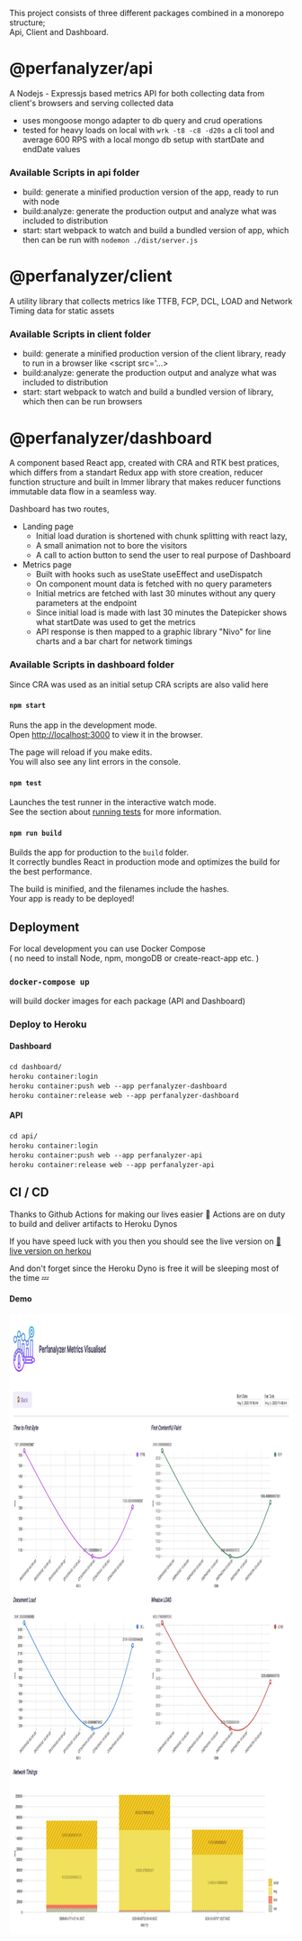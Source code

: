 This project consists of three different packages combined in a monorepo structure; <br/>
Api, Client and Dashboard.

# @perfanalyzer/api

A Nodejs - Expressjs based metrics API for both collecting data from client's browsers and serving collected data
- uses mongoose mongo adapter to db query and crud operations
- tested for heavy loads on local with `wrk -t8 -c8 -d20s` a cli tool and average 600 RPS with a local mongo db setup with startDate and endDate values

### Available Scripts in api folder
- build: generate a minified production version of the app, ready to run with node
- build:analyze: generate the production output and analyze what was included to distribution
- start: start webpack to watch and build a bundled version of app, which then can be run with `nodemon ./dist/server.js`

# @perfanalyzer/client

A utility library that collects metrics like TTFB, FCP, DCL, LOAD and Network Timing data for static assets

### Available Scripts in client folder
- build: generate a minified production version of the client library, ready to run in a browser like <script src='...>
- build:analyze: generate the production output and analyze what was included to distribution
- start: start webpack to watch and build a bundled version of library, which then can be run browsers

# @perfanalyzer/dashboard

A component based React app, created with CRA and RTK best pratices, which differs from a standart Redux app with store creation,
reducer function structure and built in Immer library that makes reducer functions immutable data flow in a seamless way.

Dashboard has two routes,
- Landing page
   - Initial load duration is shortened with chunk splitting with react lazy,
   - A small animation not to bore the visitors
   - A call to action button to send the user to real purpose of Dashboard
- Metrics page
    - Built with hooks such as useState useEffect and useDispatch
    - On component mount data is fetched with no query parameters
    - Initial metrics are fetched with last 30 minutes without any query parameters at the endpoint
    - Since initial load is made with last 30 minutes the Datepicker shows what startDate was used to get the metrics
    - API response is then mapped to a graphic library "Nivo" for line charts and a bar chart for network timings

### Available Scripts in dashboard folder
Since CRA was used as an initial setup CRA scripts are also valid here

#### `npm start`

Runs the app in the development mode.<br />
Open [http://localhost:3000](http://localhost:3000) to view it in the browser.

The page will reload if you make edits.<br />
You will also see any lint errors in the console.

#### `npm test`

Launches the test runner in the interactive watch mode.<br />
See the section about [running tests](https://facebook.github.io/create-react-app/docs/running-tests) for more information.

#### `npm run build`

Builds the app for production to the `build` folder.<br />
It correctly bundles React in production mode and optimizes the build for the best performance.

The build is minified, and the filenames include the hashes.<br />
Your app is ready to be deployed!


## Deployment
For local development you can use Docker Compose <br/>
( no need to install Node, npm, mongoDB or create-react-app etc. )

### `docker-compose up`
will build docker images for each package (API and Dashboard)

### Deploy to Heroku
#### Dashboard

`cd dashboard/` <br/>
`heroku container:login` <br/>
`heroku container:push web --app perfanalyzer-dashboard` <br/>
`heroku container:release web --app perfanalyzer-dashboard` <br/>

#### API

`cd api/` <br/>
`heroku container:login` <br/>
`heroku container:push web --app perfanalyzer-api` <br/>
`heroku container:release web --app perfanalyzer-api`

## CI / CD

Thanks to Github Actions for making our lives easier 👏
Actions are on duty to build and deliver artifacts to Heroku Dynos

If you have speed luck with you then you should see the live version on
[🚀live version on herkou](https://perfanalyzer-dashboard.herokuapp.com/)

And don't forget since the Heroku Dyno is free it will be sleeping most of the time 💤

#### Demo
<img src="demo.png" width="1080px" height="1100px" align="center" alt="Perfanalyzer Demo">

